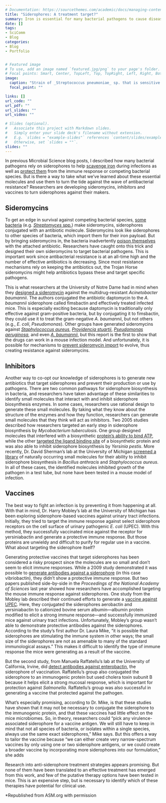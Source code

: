 ```yaml
---
# Documentation: https://sourcethemes.com/academic/docs/managing-content/
title: "Siderophores: A treatment target?"
summary: Iron is essential for many bacterial pathogens to cause disease so they often use siderophores to gather it. Researchers are attempting to exploit the siderophore as a treatment option by developing sideromycins, inhibitors, and even vaccines.
date: []
tags: 
- SciComm
- Blog
categories:
- Blog
- Portfolio


# Featured image
# To use, add an image named `featured.jpg/png` to your page's folder.
# Focal points: Smart, Center, TopLeft, Top, TopRight, Left, Right, BottomLeft, Bottom, BottomRight.
image:
  caption: "Strain of _Streptococcus pneumoniae_ sp. that is sensitive to the sideromycins albomycin and salmycin but not the antibiotic erythromycin. [Source, Fig 4C](http://www.dx.doi.org/10.1128/JB.00205-06)."
  focal_point: ""

links: []
url_code: ""
url_pdf: ""
url_slides: ""
url_video: ""

# Slides (optional).
#   Associate this project with Markdown slides.
#   Simply enter your slide deck's filename without extension.
#   E.g. `slides = "example-slides"` references `content/slides/example-slides.md`.
#   Otherwise, set `slides = ""`.
slides: ""
---
```


In previous Microbial Science blog posts, I described how many bacterial pathogens rely on siderophores to help [scavenge iron](https://www.asm.org/index.php/general-science-blog/item/6411-siderophores-bacterial-iron-scavengers) during infections as well as [protect them](https://www.asm.org/index.php/general-science-blog/item/6628-siderophores-bacterial-swiss-army-knives) from the immune response or competing bacterial species. But is there a way to take what we’ve learned about these essential molecules and use them to turn the tide against the wave of antibacterial resistance? Researchers are developing sideromycins, inhibitors and vaccines to turn siderophores against their makers.

## Sideromycins

To get an edge in survival against competing bacterial species, [some bacteria](https://www.asm.org/index.php/general-science-blog/item/6628-siderophores-bacterial-swiss-army-knives) (e.g. [_Streptomyces_ spp.](https://link.springer.com/content/pdf/10.1007/BF00249977.pdf)) make sideromycins, siderophores conjugated with an antibiotic molecule. Sideromycins look like siderophores to other species of bacteria, which import them for their iron payload. But by bringing sideromycins in, the bacteria inadvertently [poison themselves](http://www.dx.doi.org/10.1007/s10534-008-9199-7) with the attached antibiotic. Researchers have caught onto this trick and designed their own sideromycins to target bacterial pathogens. This is important work since antibacterial resistance is at an all-time high and the number of effective antibiotics is decreasing. Since most resistance mechanisms rely on keeping the antibiotics out, the Trojan Horse sideromycins might help antibiotics bypass these and target specific pathogens.

This is what researchers at the University of Notre Dame had in mind when they [designed a sideromycin](http://www.dx.doi.org/10.1021/acs.jmedchem.7b00102) against the multidrug-resistant _Acinetobacter baumannii_. The authors conjugated the antibiotic daptomycin to the _A. baumannii_ siderophore called fimsbactin and effectively treated infected mice. This is especially exciting because daptomycin is traditionally only effective against gram-positive bacteria, but by conjugating it to fimsbactin, they could use it to treat the gram-negative _A. baumannii_, but not others (e.g., _E. coli_, _Pseudomonas_). Other groups have generated sideromycins against [_Staphylococcus aureus_](http://www.dx.doi.org/10.1021/bc300610f), [_Providencia stuartii_](https://academic.oup.com/jpp/article/65/4/512/6133002), [_Pseudomonas aeruginosa_](http://www.dx.doi.org/10.2174/1568026013395524), and even [_A. baumannii_](http://www.dx.doi.org/10.1021/jm400265k), but this report is the first to show that the drugs can work in a mouse infection model. And unfortunately, it is possible for mechanisms to [prevent sideromycin import](http://www.dx.doi.org/10.1128/JB.00205-06) to evolve, thus creating resistance against sideromycins. 

## Inhibitors

Another way to co-opt our knowledge of siderophores is to generate new antibiotics that target siderophores and prevent their production or use by pathogens. There are two common pathways for siderophore biosynthesis in bacteria, and researchers have taken advantage of these similarities to identify small molecules that interact with and inhibit siderophore biosynthesis enzymes. In some cases, researchers use rational design to generate these small molecules. By taking what they know about the structure of the enzymes and how they function, researchers can generate small molecules that they think will act as inhibitors. Two 2005 studies described how researchers targeted an early step in siderophore biosynthesis by _Mycobacterium tuberculosis_. One group designed molecules that interfered with a biosynthetic [protein’s ability to bind ATP](http://www.dx.doi.org/10.1021/jm051060o), while the other [targeted the ligand binding site](http://www.dx.doi.org/10.1038/nchembio706) of a biosynthetic protein and was also able to inhibit siderophore biosynthesis by _Yersinia pestis_. More recently, Dr. David Sherman’s lab at the University of Michigan [screened a library](http://www.dx.doi.org/10.1021/ja4115924) of naturally occurring small molecules for their ability to inhibit siderophore biosynthesis in _Bacillus anthracis_ and _Staphylococcus aureus_. In all of these cases, the identified molecules inhibited growth of the pathogen in a test tube, but none have been tested in a mouse model of infection.

## Vaccines

The best way to fight an infection is by preventing it from happening at all. With that in mind, Dr. Harry Mobley’s lab at the University of Michigan has been exploring siderophore-based vaccines against urinary tract infections. Initially, they tried to target the immune response against select siderophore receptors on the cell surface of urinary pathogenic _E. coli_ (UPEC). With this method, they successfully vaccinated mice against the receptor for yersiniabactin and generate a protective immune response. But those proteins are unwieldy and difficult to purify for regular use in a vaccine. What about targeting the siderophore itself?

Generating protective vaccines that target siderophores has been considered a risky prospect since the molecules are so small and don’t seem to elicit immune responses. While a 2009 study demonstrated it was possible to [generate antibodies against a siderophore](http://www.dx.doi.org/10.1021/jm900119q) (in this case vibriobactin), they didn’t show a protective immune response. But two papers published side-by-side in the _Proceedings of the National Academy of Sciences_ last year showed how researchers have accomplished targeting the mouse immune response against siderophores. One study from the Mobley lab described their continued efforts to generate a [vaccine against UPEC](http://www.dx.doi.org/10.1073/pnas.1606324113). Here, they conjugated the siderophores aerobactin and yersiniabactin to cationized bovine serum albumin—albumin protein modified to elicit a strong immune response—and successfully immunized mice against urinary tract infections. Unfortunately, Mobley’s group wasn’t able to demonstrate protective antibodies against the siderophores. According to the study’s first author Dr. Laura Mike, “it is possible that siderophores are stimulating the immune system in other ways; the small size of the siderophores are not as amenable to many of the standard immunological assays.” This makes it difficult to identify the type of immune response the mice were generating as a result of the vaccine.

But the second study, from Manuela Raffatellu’s lab at the University of California, Irvine, did [detect antibodies against enterobactin](http://www.dx.doi.org/10.1073/pnas.1606290113), the siderophore of vaccination. Raffatellu’s group also conjugated the siderophore to an immunogenic protein but used cholera toxin subunit B because it helps elicit a strong mucosal response, which is important for protection against _Salmonella_. Raffatellu’s group was also successful in generating a vaccine that protected against the pathogen.

What’s especially promising, according to Dr. Mike, is that these studies have shown that it may not be necessary to conjugate the siderophore to the immunogenic protein, and that these vaccines had little effect on the mice microbiomes. So, in theory, researchers could “pick any virulence-associated siderophore for a vaccine antigen. We will still have to keep in mind that not all species of bacteria, or isolates within a single species, always use the same exact siderophores,” Mike says. But this offers a way to tailor the vaccine because “we can either create very narrow-spectrum vaccines by only using one or two siderophore antigens, or we could create a broader vaccine by incorporating more siderophores into our formulation,” she adds

Research into anti-siderophore treatment strategies appears promising. But none of them have been translated to an effective treatment has emerged from this work, and few of the putative therapy options have been tested in mice. This is an expensive step, but is necessary to identify which of these therapies have potential for clinical use.

*Republished from ASM.org with permission
